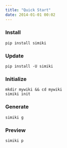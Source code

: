 ```yaml
---
title: "Quick Start"
date: 2014-01-01 00:02
---
```


### Install ###

	pip install simiki

### Update ###

	pip install -U simiki

### Initialize ###

	mkdir mywiki && cd mywiki
	simiki init

### Generate ###

	simiki g

### Preview ###

	simiki p


